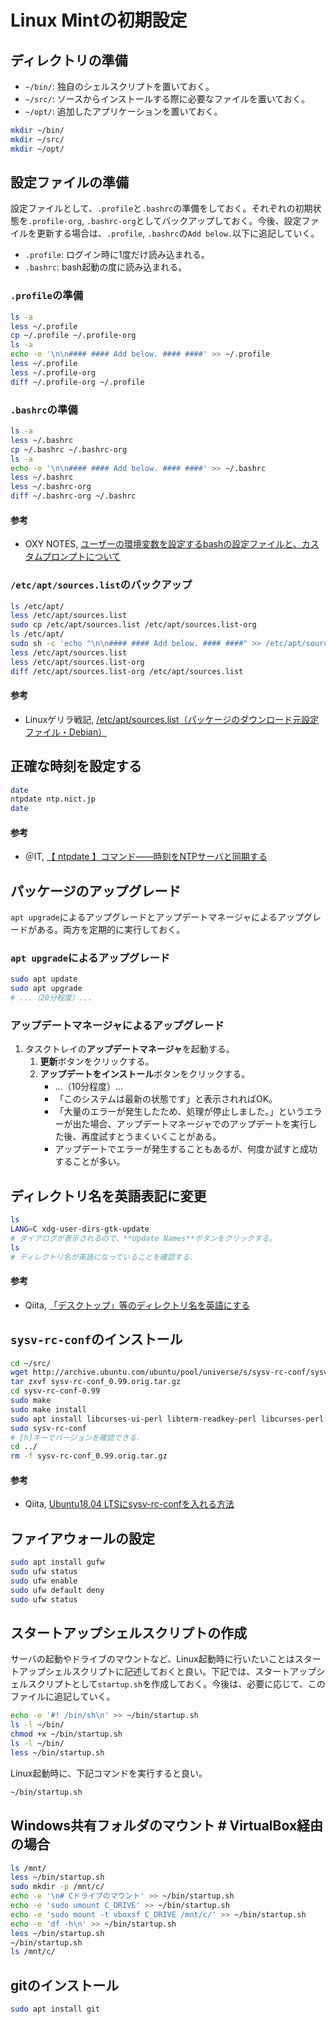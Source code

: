 # Linux Mintの初期設定

## ディレクトリの準備
- `~/bin/`: 独自のシェルスクリプトを置いておく。
- `~/src/`: ソースからインストールする際に必要なファイルを置いておく。
- `~/opt/`: 追加したアプリケーションを置いておく。
```bash
mkdir ~/bin/
mkdir ~/src/
mkdir ~/opt/
```

## 設定ファイルの準備
設定ファイルとして、`.profile`と`.bashrc`の準備をしておく。それぞれの初期状態を`.profile-org`, `.bashrc-org`としてバックアップしておく。今後、設定ファイルを更新する場合は、`.profile`, `.bashrc`の`Add below.`以下に追記していく。
- `.profile`: ログイン時に1度だけ読み込まれる。
- `.bashrc`: bash起動の度に読み込まれる。

### `.profile`の準備
```bash
ls -a
less ~/.profile
cp ~/.profile ~/.profile-org
ls -a
echo -e '\n\n#### #### Add below. #### ####' >> ~/.profile
less ~/.profile
less ~/.profile-org
diff ~/.profile-org ~/.profile
```

### `.bashrc`の準備
```bash
ls -a
less ~/.bashrc
cp ~/.bashrc ~/.bashrc-org
ls -a
echo -e '\n\n#### #### Add below. #### ####' >> ~/.bashrc
less ~/.bashrc
less ~/.bashrc-org
diff ~/.bashrc-org ~/.bashrc
```

#### 参考
- OXY NOTES, [ユーザーの環境変数を設定するbashの設定ファイルと、カスタムプロンプトについて](https://oxynotes.com/?p=5418)

### `/etc/apt/sources.list`のバックアップ
```bash
ls /etc/apt/
less /etc/apt/sources.list
sudo cp /etc/apt/sources.list /etc/apt/sources.list-org
ls /etc/apt/
sudo sh -c 'echo "\n\n#### #### Add below. #### ####" >> /etc/apt/sources.list'
less /etc/apt/sources.list
less /etc/apt/sources.list-org
diff /etc/apt/sources.list-org /etc/apt/sources.list
```

#### 参考
- Linuxゲリラ戦記, [/etc/apt/sources.list（パッケージのダウンロード元設定ファイル・Debian）](https://www.garunimo.com/program/linux/_etc_apt_sources_list.php)

## 正確な時刻を設定する
```bash
date
ntpdate ntp.nict.jp
date
```

#### 参考
- ＠IT, [【 ntpdate 】コマンド――時刻をNTPサーバと同期する](https://www.atmarkit.co.jp/ait/articles/1906/21/news013.html)

## パッケージのアップグレード
`apt upgrade`によるアップグレードとアップデートマネージャによるアップグレードがある。両方を定期的に実行しておく。

### `apt upgrade`によるアップグレード
```bash
sudo apt update
sudo apt upgrade
# ...（20分程度）...
```

### アップデートマネージャによるアップグレード
1. タスクトレイの**アップデートマネージャ**を起動する。
   1. **更新**ボタンをクリックする。
   2. **アップデートをインストール**ボタンをクリックする。
      - ...（10分程度）...
      - 「このシステムは最新の状態です」と表示されればOK。
      - 「大量のエラーが発生したため、処理が停止しました。」というエラーが出た場合、アップデートマネージャでのアップデートを実行した後、再度試すとうまくいくことがある。
      - アップデートでエラーが発生することもあるが、何度か試すと成功することが多い。

## ディレクトリ名を英語表記に変更
```bash
ls
LANG=C xdg-user-dirs-gtk-update
# ダイアログが表示されるので、**Update Names**ボタンをクリックする。
ls
# ディレクトリ名が英語になっていることを確認する．
```

#### 参考
- Qiita, [「デスクトップ」等のディレクトリ名を英語にする](https://qiita.com/take5249/items/13ada73bbd01ee12a2c3)

## `sysv-rc-conf`のインストール
```bash
cd ~/src/
wget http://archive.ubuntu.com/ubuntu/pool/universe/s/sysv-rc-conf/sysv-rc-conf_0.99.orig.tar.gz
tar zxvf sysv-rc-conf_0.99.orig.tar.gz
cd sysv-rc-conf-0.99
sudo make
sudo make install
sudo apt install libcurses-ui-perl libterm-readkey-perl libcurses-perl
sudo sysv-rc-conf
# [h]キーでバージョンを確認できる．
cd ../
rm -f sysv-rc-conf_0.99.orig.tar.gz
```

#### 参考
- Qiita, [Ubuntu18.04 LTSにsysv-rc-confを入れる方法](https://gcga.jp/blog/2018/08/10/205/)

## ファイアウォールの設定
```bash
sudo apt install gufw
sudo ufw status
sudo ufw enable
sudo ufw default deny
sudo ufw status
```

## スタートアップシェルスクリプトの作成
サーバの起動やドライブのマウントなど、Linux起動時に行いたいことはスタートアップシェルスクリプトに記述しておくと良い。下記では、スタートアップシェルスクリプトとして`startup.sh`を作成しておく。今後は、必要に応じて、このファイルに追記していく。
```bash
echo -e '#! /bin/sh\n' >> ~/bin/startup.sh
ls -l ~/bin/
chmod +x ~/bin/startup.sh
ls -l ~/bin/
less ~/bin/startup.sh
```
Linux起動時に、下記コマンドを実行すると良い。
```bash
~/bin/startup.sh
```

## Windows共有フォルダのマウント # VirtualBox経由の場合
```bash
ls /mnt/
less ~/bin/startup.sh
sudo mkdir -p /mnt/c/
echo -e '\n# Cドライブのマウント' >> ~/bin/startup.sh
echo -e 'sudo umount C_DRIVE' >> ~/bin/startup.sh
echo -e 'sudo mount -t vboxsf C_DRIVE /mnt/c/' >> ~/bin/startup.sh
echo -e 'df -h\n' >> ~/bin/startup.sh
less ~/bin/startup.sh
~/bin/startup.sh
ls /mnt/c/
```

## gitのインストール
```bash
sudo apt install git
```

